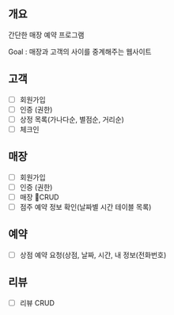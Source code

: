 ## 개요 

간단한 매장 예약 프로그램

Goal : 매장과 고객의 사이를 중계해주는 웹사이트

## 고객 
- [ ] 회원가입
- [ ] 인증 (권한)
- [ ] 상정 목록(가나다순, 별점순, 거리순)
- [ ] 체크인

## 매장
- [ ] 회원가입
- [ ] 인증 (권한)
- [ ] 매장 CRUD
- [ ] 점주 예약 정보 확인(날짜별 시간 테이블 목록)

## 예약
- [ ] 상점 예약 요청(상점, 날짜, 시간, 내 정보(전화번호)


## 리뷰   
- [ ] 리뷰 CRUD
